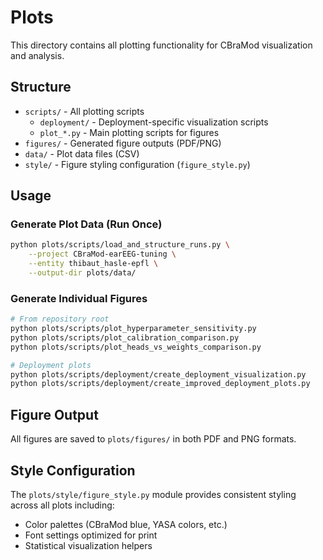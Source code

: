 # Plots

This directory contains all plotting functionality for CBraMod visualization and analysis.

## Structure

- `scripts/` - All plotting scripts
  - `deployment/` - Deployment-specific visualization scripts
  - `plot_*.py` - Main plotting scripts for figures
- `figures/` - Generated figure outputs (PDF/PNG)
- `data/` - Plot data files (CSV)
- `style/` - Figure styling configuration (`figure_style.py`)

## Usage

### Generate Plot Data (Run Once)
```bash
python plots/scripts/load_and_structure_runs.py \
    --project CBraMod-earEEG-tuning \
    --entity thibaut_hasle-epfl \
    --output-dir plots/data/
```

### Generate Individual Figures
```bash
# From repository root
python plots/scripts/plot_hyperparameter_sensitivity.py
python plots/scripts/plot_calibration_comparison.py
python plots/scripts/plot_heads_vs_weights_comparison.py

# Deployment plots
python plots/scripts/deployment/create_deployment_visualization.py
python plots/scripts/deployment/create_improved_deployment_plots.py
```

## Figure Output

All figures are saved to `plots/figures/` in both PDF and PNG formats.

## Style Configuration

The `plots/style/figure_style.py` module provides consistent styling across all plots including:
- Color palettes (CBraMod blue, YASA colors, etc.)
- Font settings optimized for print
- Statistical visualization helpers